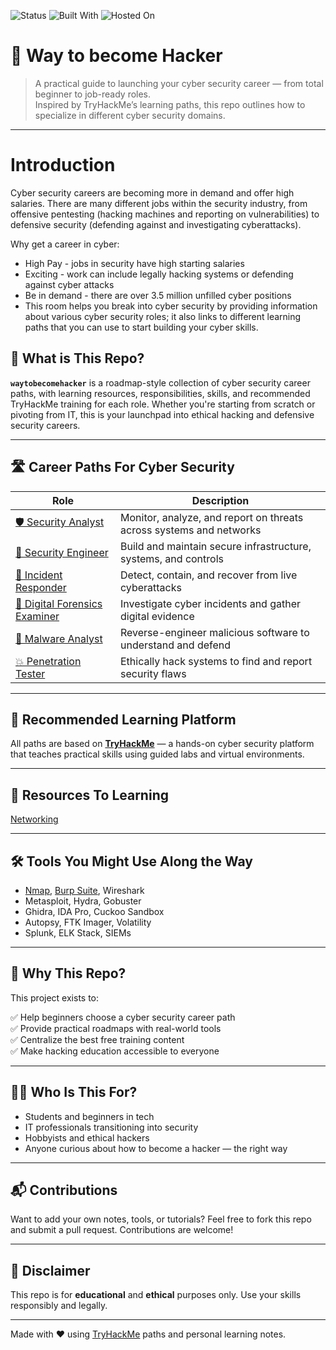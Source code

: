 ![Status](https://img.shields.io/badge/status-active-brightgreen)
![Built With](https://img.shields.io/badge/built%20with-Markdown-blue)
![Hosted On](https://img.shields.io/badge/hosted%20on-GitHub%20Pages-lightgrey)

# 🧠 Way to become Hacker

> A practical guide to launching your cyber security career — from total beginner to job-ready roles.  
> Inspired by TryHackMe’s learning paths, this repo outlines how to specialize in different cyber security domains.

---
# Introduction
Cyber security careers are becoming more in demand and offer high salaries. There are many different jobs within the security industry, from offensive pentesting (hacking machines and reporting on vulnerabilities) to defensive security (defending against and investigating cyberattacks).

Why get a career in cyber:

 * High Pay - jobs in security have high starting salaries
 * Exciting - work can include legally hacking systems or defending against cyber attacks
 * Be in demand - there are over 3.5 million unfilled cyber positions
 * This room helps you break into cyber security by providing information about various cyber security roles; it also links to different learning paths that you can use to start building your cyber skills.

## 🔐 What is This Repo?

**`waytobecomehacker`** is a roadmap-style collection of cyber security career paths, with learning resources, responsibilities, skills, and recommended TryHackMe training for each role. Whether you're starting from scratch or pivoting from IT, this is your launchpad into ethical hacking and defensive security careers.

---

## 🛣️ Career Paths For Cyber Security

| Role | Description |
|------|-------------|
| [🛡️ Security Analyst](./SecurityAnalyst.md) | Monitor, analyze, and report on threats across systems and networks |
| [🔧 Security Engineer](./SecurityEngineer.md) | Build and maintain secure infrastructure, systems, and controls |
| [🚨 Incident Responder](./IncidentResponder.md) | Detect, contain, and recover from live cyberattacks |
| [🧪 Digital Forensics Examiner](./DigitalForensicsExaminer.md) | Investigate cyber incidents and gather digital evidence |
| [🧬 Malware Analyst](./MalwareAnalyst.md) | Reverse-engineer malicious software to understand and defend |
| [💥 Penetration Tester](./PenetrationTester.md) | Ethically hack systems to find and report security flaws |

---

## 🧭 Recommended Learning Platform

All paths are based on **[TryHackMe](https://tryhackme.com/)** — a hands-on cyber security platform that teaches practical skills using guided labs and virtual environments.

---

## 📁 Resources To Learning
[Networking](./Networking/)


---

## 🛠️ Tools You Might Use Along the Way

- [Nmap](Networking/Tools/Nmap.md), [Burp Suite](Web-Hacking-Tools/BurpSuite.md), Wireshark
- Metasploit, Hydra, Gobuster
- Ghidra, IDA Pro, Cuckoo Sandbox
- Autopsy, FTK Imager, Volatility
- Splunk, ELK Stack, SIEMs

---

## 💬 Why This Repo?

This project exists to:

✅ Help beginners choose a cyber security career path  
✅ Provide practical roadmaps with real-world tools  
✅ Centralize the best free training content  
✅ Make hacking education accessible to everyone  

---

## 🙋‍♂️ Who Is This For?

- Students and beginners in tech  
- IT professionals transitioning into security  
- Hobbyists and ethical hackers  
- Anyone curious about how to become a hacker — the right way

---

## 📬 Contributions

Want to add your own notes, tools, or tutorials? Feel free to fork this repo and submit a pull request. Contributions are welcome!

---

## 🧨 Disclaimer

This repo is for **educational** and **ethical** purposes only. Use your skills responsibly and legally.

---

Made with ❤️ using [TryHackMe](https://tryhackme.com/) paths and personal learning notes.
